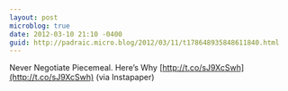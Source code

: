 ```yaml
---
layout: post
microblog: true
date: 2012-03-10 21:10 -0400
guid: http://padraic.micro.blog/2012/03/11/t178648935848611840.html
---
```

Never Negotiate Piecemeal. Here’s Why [http://t.co/sJ9XcSwh](http://t.co/sJ9XcSwh) (via Instapaper)
